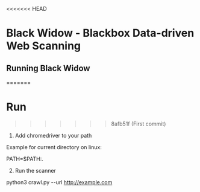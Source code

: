 <<<<<<< HEAD
# Black Widow - Blackbox Data-driven Web Scanning

## Running Black Widow
=======
# Run
>>>>>>> 8afb51f (First commit)

1. Add chromedriver to your path

Example for current directory on linux:

PATH=$PATH:.

2. Run the scanner

python3 crawl.py --url http://example.com


